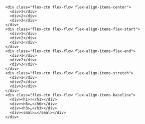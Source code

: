 ﻿<!DOCTYPE html>
<html lang="en" dir="ltr">
  <head>
    <meta charset="utf-8">
    <title></title>
    <style media="screen">
      .flex-ctn{
        display: flex;
        background-color: dodgerblue;
        margin: 10px 0;
        height: 200px;
      }
      .flex-ctn > div{
        background-color: #f1f1f1;
        width: 100px;
        margin: 10px;
        font-size: 30px;
        text-align: center;
        line-height: 75px;
      }
      .flex-align-items-center{align-items: center;}
      .flex-align-items-flex-start{align-items: flex-start;}
      .flex-align-items-flex-end{align-items: flex-end;}
      .flex-align-items-stretch{align-items: stretch;}
      .flex-align-items-baseline{align-items: baseline;;}
    </style>
  </head>
  <body>

    <div class="flex-ctn flex-flow flex-align-items-center">
      <div>1</div>
      <div>2</div>
      <div>3</div>
    </div>
    <div class="flex-ctn flex-flow flex-align-items-flex-start">
      <div>1</div>
      <div>2</div>
      <div>3</div>
    </div>
    <div class="flex-ctn flex-flow flex-align-items-flex-end">
      <div>1</div>
      <div>2</div>
      <div>3</div>
    </div>
    <div class="flex-ctn flex-flow flex-align-items-stretch">
      <div>1</div>
      <div>2</div>
      <div>3</div>
    </div>
    <div class="flex-ctn flex-flow flex-align-items-baseline">
      <div><h1>ا</h1></div>
      <div><h6>ب</h6></div>
      <div><h3>ت</h3></div>
      <div><smal>ث</smal></div>
    </div>


  </body>
</html>
